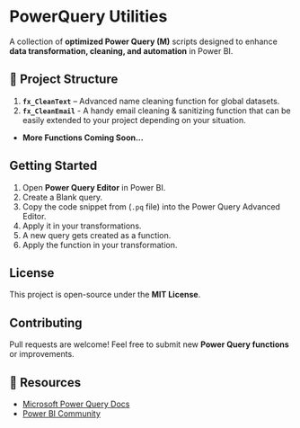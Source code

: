 # PowerQuery Utilities

A collection of **optimized Power Query (M)** scripts designed to enhance **data transformation, cleaning, and automation** in Power BI.

## 📂 Project Structure
1. **`fx_CleanText`** – Advanced name cleaning function for global datasets.
2. **`fx_CleanEmail`** - A handy email cleaning & sanitizing function that can be easily extended to your project depending on your situation.
- **More Functions Coming Soon...**

## Getting Started
1. Open **Power Query Editor** in Power BI.
2. Create a Blank query.
3. Copy the code snippet from (`.pq` file) into the Power Query Advanced Editor.
4. Apply it in your transformations.
5. A new query gets created as a function.
6. Apply the function in your transformation.

## License
This project is open-source under the **MIT License**.

## Contributing
Pull requests are welcome! Feel free to submit new **Power Query functions** or improvements.

## 🔗 Resources
- [Microsoft Power Query Docs](https://learn.microsoft.com/en-us/power-query/)
- [Power BI Community](https://community.powerbi.com/)

